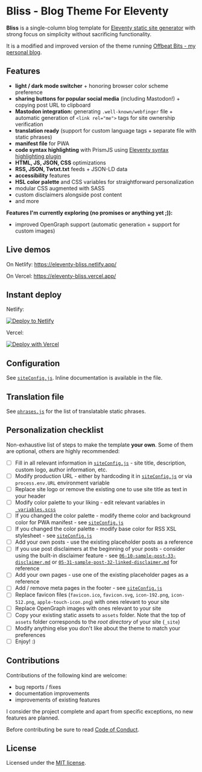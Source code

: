 # Bliss - Blog Theme For Eleventy

**Bliss** is a single-column blog template for [Eleventy static site generator](https://11ty.dev) with strong focus on simplicity without sacrificing functionality.

It is a modified and improved version of the theme running [Offbeat Bits - my personal blog](https://offbeatbits.com/).

## Features

- **light / dark mode switcher** + honoring browser color scheme preference
- **sharing buttons for popular social media** (including Mastodon!) + copying post URL to clipboard
- **Mastodon integration:** generating `.well-known/webfinger` file + automatic generation of `<link rel="me">` tags for site ownership verification
- **translation ready** (support for custom language tags + separate file with static phrases)
- **manifest file** for PWA
- **code syntax highlighting** with PrismJS using [Eleventy syntax highlighting plugin](https://www.11ty.dev/docs/plugins/syntaxhighlight/)
- **HTML, JS, JSON, CSS** optimizations
- **RSS, JSON, Twtxt.txt** feeds + JSON-LD data
- **accessibility** features
- **HSL color palette** and CSS variables for straightforward personalization
- modular CSS augmented with SASS
- custom disclaimers alongside post content
- and more

**Features I'm currently exploring (no promises or anything yet ;)):**

- improved OpenGraph support (automatic generation + support for custom images)

## Live demos

On Netlify: https://eleventy-bliss.netlify.app/

On Vercel: https://eleventy-bliss.vercel.app/

## Instant deploy

Netlify:

[![Deploy to Netlify](https://www.netlify.com/img/deploy/button.svg)](https://app.netlify.com/start/deploy?repository=https://github.com/lwojcik/eleventy-template-bliss)

Vercel:

[![Deploy with Vercel](https://vercel.com/button)](https://vercel.com/new/clone?repository-url=https://github.com/lwojcik/eleventy-template-bliss)

## Configuration

See [`siteConfig.js`](./content/_data/siteConfig.js). Inline documentation is available in the file.

## Translation file

See [`phrases.js`](./content/_data/phrases.js) for the list of translatable static phrases.

## Personalization checklist

Non-exhaustive list of steps to make the template **your own**. Some of them are optional, others are highly recommended:

- [ ] Fill in all relevant information in [`siteConfig.js`](./content/_data/siteConfig.js) - site title, description, custom logo, author information, etc.
- [ ] Modify production URL - either by hardcoding it in [`siteConfig.js`](./content/_data/siteConfig.js) or via `process.env.URL` environment variable
- [ ] Replace site logo or remove the existing one to use site title as text in your header
- [ ] Modify color palette to your liking - edit relevant variables in [`_variables.scss`](./src/styles/_variables.scss)
- [ ] If you changed the color palette - modify theme color and background color for PWA manifest - see [`siteConfig.js`](./content/_data/siteConfig.js)
- [ ] If you changed the color palette - modify base color for RSS XSL stylesheet - see [`siteConfig.js`](./content/_data/siteConfig.js)
- [ ] Add your own posts - use the existing placeholder posts as a reference
- [ ] If you use post disclaimers at the beginning of your posts - consider using the built-in disclaimer feature - see [`06-10-sample-post-33-disclaimer.md`](./content/posts/2023/06-10-sample-post-33-disclaimer.md) or [`05-31-sample-post-32-linked-disclaimer.md`](./content/posts/2023/05-31-sample-post-32-linked-disclaimer.md) for reference
- [ ] Add your own pages - use one of the existing placeholder pages as a reference
- [ ] Add / remove meta pages in the footer - see [`siteConfig.js`](./content/_data/siteConfig.js)
- [ ] Replace favicon files (`favicon.ico`, `favicon.svg`, `icon-192.png`, `icon-512.png`, `apple-touch-icon.png`) with ones relevant to your site
- [ ] Replace OpenGraph images with ones relevant to your site
- [ ] Copy your existing static assets to `assets` folder. Note that the top of `assets` folder corresponds to the _root directory_ of your site (`_site`)
- [ ] Modify anything else you don't like about the theme to match your preferences
- [ ] Enjoy! :)

## Contributions

Contributions of the following kind are welcome:

- bug reports / fixes
- documentation improvements
- improvements of existing features

I consider the project complete and apart from specific exceptions, no new features are planned.

Before contributing be sure to read [Code of Conduct](./CODE_OF_CONDUCT.md).

## License

Licensed under the [MIT license](./LICENSE).
